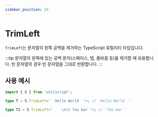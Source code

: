 ```yaml
---
sidebar_position: 23
---
```


# TrimLeft

`TrimLeft`는 문자열의 왼쪽 공백을 제거하는 TypeScript 유틸리티 타입입니다.

:::tip
문자열의 왼쪽에 있는 공백 문자(스페이스, 탭, 줄바꿈 등)를 제거할 때 유용합니다. 빈 문자열의 경우 빈 문자열을 그대로 반환합니다.
:::

## 사용 예시

```ts
import { S } from 'utilscript';

type T = S.TrimLeft<'  Hello World  '>; // 'Hello World  '

type T2 = S.TrimLeft<'    \n\t foo bar '>; // 'foo bar '
```
